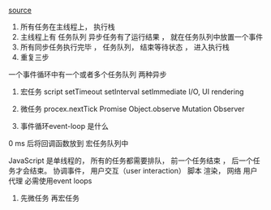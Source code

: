[source](https://juejin.im/post/5c947bca5188257de704121d)

1. 所有任务在主线程上， 执行栈
2. 主线程上有 任务队列  异步任务有了运行结果 ， 就在任务队列中放置一个事件
3. 所有同步任务执行完毕 ， 任务队列， 结束等待状态 ， 进入执行栈
4. 重复三步

一个事件循环中有一个或者多个任务队列 
两种异步
1. 宏任务  script setTimeout setInterval   setImmediate I/O, UI rendering
2. 微任务   procex.nextTick   Promise Object.observe Mutation Observer

2. 事件循环event-loop 是什么

0 ms 后将回调函数放到 宏任务队列中

JavaScript 是单线程的， 所有的任务都需要排队， 前一个任务结束 ， 后一个任务才会结束。
协调事件， 用户交互（user interaction） 脚本 渲染，  网络  用户代理   必需使用event loops

1. 先微任务 再宏任务 


